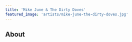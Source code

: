 ```yaml
---
title: 'Mike June & The Dirty Doves'
featured_image: 'artists/mike-june-the-dirty-doves.jpg'
---
```


## About


